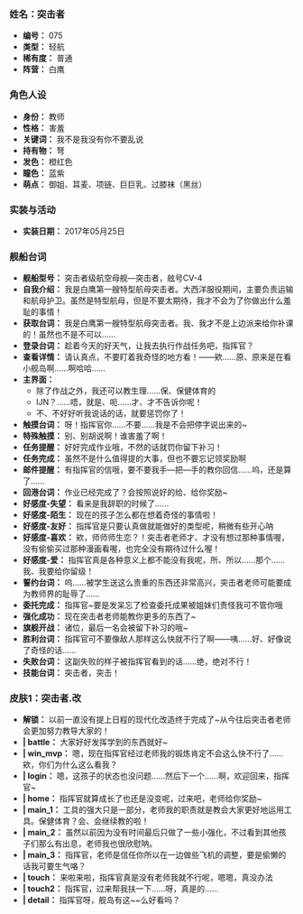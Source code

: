 ### 姓名：突击者
* **编号：** 075
* **类型：** 轻航
* **稀有度：** 普通
* **阵营：** 白鹰


### 角色人设
* **身份：** 教师
* **性格：** 害羞
* **关键词：** 我不是我没有你不要乱说
* **持有物：** 弩
* **发色：** 橙红色
* **瞳色：** 蓝紫
* **萌点：** 御姐、耳麦、项链、巨巨乳、过膝袜（黑丝）


### 实装与活动
* **实装日期：** 2017年05月25日


### 舰船台词
* **舰船型号：** 突击者级航空母舰—突击者，舷号CV-4
* **自我介绍：** 我是白鹰第一艘特型航母突击者。大西洋服役期间，主要负责运输和航母护卫。虽然是特型航母，但是不要太期待，我才不会为了你做出什么羞耻的事情！
* **获取台词：** 我是白鹰第一艘特型航母突击者。我、我才不是上边派来给你补课的！虽然也不是不可以……
* **登录台词：** 趁着今天的好天气，让我去执行作战任务吧，指挥官？
* **查看详情：** 请认真点，不要盯着我奇怪的地方看！——欸……原、原来是在看小舰岛啊……啊哈哈……
* **主界面：**
  * 除了作战之外，我还可以教生理……保、保健体育的
  * IJN？……唔，就是、呃……才、才不告诉你呢！
  * 不、不好好听我说话的话，就要惩罚你了！
* **触摸台词：** 呀！指挥官你……不要……我是不会把停字说出来的~
* **特殊触摸：** 别、别胡说啊！谁害羞了啊！
* **任务提醒：** 好好完成作业哦，不然的话就罚你留下补习！
* **任务完成：** 虽然不是什么值得提的大事，但也不要忘记领奖励啊
* **邮件提醒：** 有指挥官的信哦，要不要我手—把—手的教你回信……呜，还是算了……
* **回港台词：** 作业已经完成了？会按照说好的给、给你奖励~
* **好感度-失望：** 看来是我辞职的时候了……
* **好感度-陌生：** 现在的孩子怎么都在想着奇怪的事情啦！
* **好感度-友好：** 指挥官是只要认真做就能做好的类型呢，稍微有些开心呐
* **好感度-喜欢：** 欸，师师师生恋？！突击者老师才、才没有想过那种事情喔，没有偷偷买过那种漫画看喔，也完全没有期待过什么喔！
* **好感度-爱：** 指挥官真是各种意义上都不能没有我呢，所、所以……那个……我、我要给你留级！
* **誓约台词：** 呜……被学生送这么贵重的东西还非常高兴，突击者老师可能要成为教师界的耻辱了……
* **委托完成：** 指挥官~要是发呆忘了检查委托成果被姐妹们责怪我可不管你哦
* **强化成功：** 现在突击者老师能教你更多的东西了~
* **旗舰开战：** 诸位，最后一名会被留下补习的哦~
* **胜利台词：** 指挥官可不要像敌人那样这么快就不行了啊——咦……好、好像说了奇怪的话……
* **失败台词：** 这副失败的样子被指挥官看到的话……绝，绝对不行！
* **技能台词：** 突击者，突击！


### 皮肤1：突击者.改
* **解锁：** 以前一直没有提上日程的现代化改造终于完成了~从今往后突击者老师会更加努力教导大家的！
* **| battle：** 大家好好发挥学到的东西就好~
* **| win_mvp：** 嗯，现在指挥官经过老师我的锻炼肯定不会这么快不行了……欸，你们为什么这么看我？
* **| login：** 嗯，这孩子的状态也没问题……然后下一个……啊，欢迎回来，指挥官~
* **| home：** 指挥官就算成长了也还是没变呢，过来吧，老师给你奖励~
* **| main_1：** 工具的强大只是一部分，老师我的职责就是教会大家更好地运用工具。保健体育？会、会继续教的啦！
* **| main_2：** 虽然以前因为没有时间最后只做了一些小强化，不过看到其他孩子们那么有出息，老师我也很欣慰呐。
* **| main_3：** 指挥官，老师是信任你所以在一边做些飞机的调整，要是偷懒的话我可要生气咯？
* **| touch：** 来啦来啦，指挥官真是没有老师我就不行呢，嗯嗯，真没办法
* **| touch2：** 指挥官，过来帮我扶一下……呀，真是的……
* **| detail：** 指挥官呀，舰岛有这~~么好看吗？
